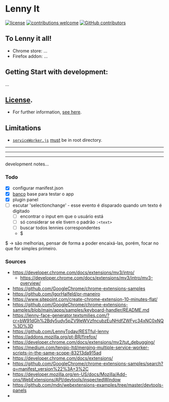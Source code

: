 # Lenny It


[![license](https://img.shields.io/badge/license-The%20Unlicense-inactive.svg)](https://github.com/andersonbosa/lennyit/blob/master/LICENSE)
[![contributions welcome](https://img.shields.io/badge/contributions-welcome-brightgreen.svg)](https://github.com/andersonbosa/lennyit/issues)
[![GitHub contributors](https://img.shields.io/github/contributors/andersonbosa/lennyit.svg)](https://github.com/andersonbosa/lennyit/graphs/contributors/)

## To Lenny it all! 

- Chrome store: ...
- Firefox addon: ...

## Getting Start with development:

...


## [License](./LICENSE).

- For further information, [see here](https://unlicense.org).

## Limitations

- [`serviceWorker.js`](serviceWorker.js) [must][serviceWorkLimt] be in root directory.

----
----
----

development notes...

### Todo

- [x] configurar manifest.json
- [x] [banco](public/js/database.js) base para testar o app 
- [x] plugin panel
- [ ] escutar 'selectionchange' - esse evento é disparado quando um texto é digitado
  - [ ] encontrar o input em que o usuário está
  - [ ] só considerar se ele tivern o padrão `:<text>`
  - [ ] buscar todos lennies correspondentes
  - $

$ -> são melhorias, pensar de forma a poder encaixá-las, porém, focar no que for simples primeiro. 



### Sources

- https://developer.chrome.com/docs/extensions/mv3/intro/
  - https://developer.chrome.com/docs/extensions/mv3/intro/mv3-overview/
- https://github.com/GoogleChrome/chrome-extensions-samples
- https://github.com/IgorHalfeld/pr-maneiro
- https://www.sitepoint.com/create-chrome-extension-10-minutes-flat/
- https://github.com/GoogleChrome/chrome-extensions-samples/blob/main/apps/samples/keyboard-handler/README.md
- https://lenny-face-generator.textsmilies.com/?cr=bW91dGh%2Bdy5udy5pZV9leWVzfncubzEuNHdfZWFyc34xNC0xNQ%3D%3D
- https://github.com/LennyToday/RESTful-lenny
- https://addons.mozilla.org/pt-BR/firefox/
- https://developer.chrome.com/docs/extensions/mv2/tut_debugging/
- https://medium.com/tengio-ltd/merging-multiple-service-worker-scripts-in-the-same-scope-83213da915ad
- https://developer.chrome.com/docs/extensions/
- https://github.com/GoogleChrome/chrome-extensions-samples/search?q=manifest_version%22%3A+3%2C
- https://developer.mozilla.org/en-US/docs/Mozilla/Add-ons/WebExtensions/API/devtools/inspectedWindow
- https://github.com/mdn/webextensions-examples/tree/master/devtools-panels
- 


[serviceWorkLimt]: https://stackoverflow.com/questions/66114920/service-worker-registration-failed-chrome-extension
